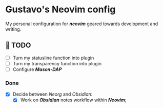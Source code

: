 # Gustavo's Neovim config

My personal configuration for ***neovim*** geared towards development
and writing.


## 📔 TODO
- [ ] Turn my statusline function into plugin
- [ ] Turn my transparency function into plugin
- [ ] Configure ***Mason-DAP*** 

### Done
- [x] Decide between *Neorg* and *Obsidian*:
    - [x] Work on ***Obsidian*** notes workflow within ***Neovim***;
